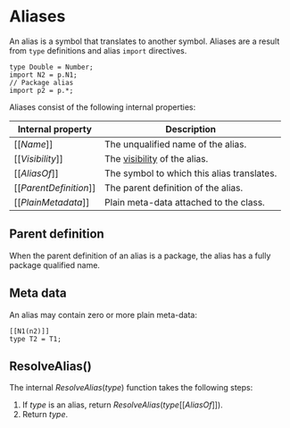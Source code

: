 # Aliases

An alias is a symbol that translates to another symbol. Aliases are a result from `type` definitions and alias `import` directives.

```
type Double = Number;
import N2 = p.N1;
// Package alias
import p2 = p.*;
```

Aliases consist of the following internal properties:

| Internal property | Description |
| ----------------- | ----------- |
| \[\[*Name*\]\] | The unqualified name of the alias. |
| \[\[*Visibility*\]\] | The [visibility](visibility.md) of the alias. |
| \[\[*AliasOf*\]\] | The symbol to which this alias translates. |
| \[\[*ParentDefinition*\]\] | The parent definition of the alias. |
| \[\[*PlainMetadata*\]\] | Plain meta-data attached to the class. |

## Parent definition

When the parent definition of an alias is a package, the alias has a fully package qualified name.

## Meta data

An alias may contain zero or more plain meta-data:

```
[[N1(n2)]]
type T2 = T1;
```

## ResolveAlias()

The internal *ResolveAlias*(*type*) function takes the following steps:

1. If *type* is an alias, return *ResolveAlias*(*type*\[\[*AliasOf*\]\]).
2. Return *type*.
